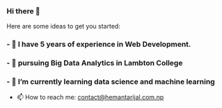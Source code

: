 ### Hi there 👋

Here are some ideas to get you started:

### - 🔭 I have 5 years of experience in Web Development.
### - 🌱 pursuing Big Data Analytics in Lambton College 
### - 🌱 I’m currently learning data science and machine learning
- 📫 How to reach me: contact@hemantarijal.com.np



